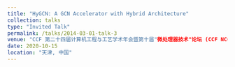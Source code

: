 ```yaml
---
title: "HyGCN: A GCN Accelerator with Hybrid Architecture"
collection: talks
type: "Invited Talk"
permalink: /talks/2014-03-01-talk-3
venue: "CCF 第二十四届计算机工程与工艺学术年会暨第十届"微处理器技术"论坛 (CCF NCCET2020)"
date: 2020-10-15
location: "天津, 中国"
---
```

